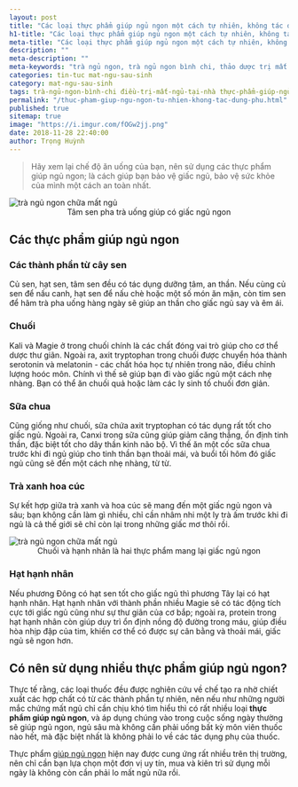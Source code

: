 ```yaml
---
layout: post
title: "Các loại thực phẩm giúp ngủ ngon một cách tự nhiên, không tác dụng phụ"
h1-title: "Các loại thực phẩm giúp ngủ ngon một cách tự nhiên, không tác dụng phụ"
meta-title: "Các loại thực phẩm giúp ngủ ngon một cách tự nhiên, không tác dụng phụ"
description: ""
meta-description: ""
meta-keywords: "trà ngủ ngon, trà ngủ ngon bình chi, thảo dược trị mất ngủ, thuốc uống giúp ngủ ngon, thuốc ngủ ngon"
categories: tin-tuc mat-ngu-sau-sinh
category: mat-ngu-sau-sinh
tags: trà-ngủ-ngon-bình-chi điều-trị-mất-ngủ-tại-nhà thực-phẩm-giúp-ngủ-ngon
permalink: "/thuc-pham-giup-ngu-ngon-tu-nhien-khong-tac-dung-phu.html"
published: true
sitemap: true
image: "https://i.imgur.com/fOGw2jj.png"
date: 2018-11-28 22:40:00
author: Trọng Huỳnh
---
```


<blockquote>Hãy xem lại chế độ ăn uống của bạn, nên sử dụng các thực phẩm giúp ngủ ngon; là cách giúp bạn bảo vệ giấc ngủ, bảo vệ sức khỏe của mình một cách an toàn nhất.</blockquote>

<img  src="https://i.imgur.com/Dm6SctY.png" alt="trà ngủ ngon chữa mất ngủ" class="image_fade responsive-img lazy"> 
<center>Tâm sen pha trà uống giúp có giấc ngủ ngon</center>

## Các thực phẩm giúp ngủ ngon

### Các thành phần từ cây sen

Củ sen, hạt sen, tâm sen đều có tác dụng dưỡng tâm, an thần. Nếu cùng củ sen để nấu canh, hạt sen để nấu chè hoặc một số món ăn mặn, còn tim sen để hãm trà pha uống hàng ngày sẽ giúp an thần cho giấc ngủ say và êm ái.

### Chuối

Kali và Magie ở trong chuối chính là các chất đóng vai trò giúp cho cơ thể dược thư giãn. Ngoài ra, axit tryptophan trong chuối được chuyển hóa thành serotonin và melatonin - các chất hóa học tự nhiên trong não, điều chỉnh lượng hoóc môn. Chính vì thế sẽ giúp bạn đi vào giấc ngủ một cách nhẹ nhàng. Bạn có thể ăn chuối quả hoặc làm các ly sinh tố chuối đơn giản.

### Sữa chua

Cũng giống như chuối, sữa chứa axit tryptophan có tác dụng rất tốt cho giấc ngủ. Ngoài ra, Canxi trong sữa cũng giúp giảm căng thẳng, ổn định tinh thần, đặc biệt tốt cho dây thần kinh não bộ. Vì thế ăn một cốc sữa chua trước khi đi ngủ giúp cho tinh thần bạn thoải mái, và buổi tối hôm đó giấc ngủ cũng sẽ đến một cách nhẹ nhàng, từ từ.

### Trà xanh hoa cúc

Sự kết hợp giữa trà xanh và hoa cúc sẽ mang đến một giấc ngủ ngon và sâu; bạn không cần làm gì nhiều, chỉ cần nhâm nhi một ly trà ấm trước khi đi ngủ là cả thế giới sẽ chỉ còn lại trong những giấc mơ thôi rồi.

<img  src="https://i.imgur.com/fOGw2jj.png" alt="trà ngủ ngon chữa mất ngủ" class="image_fade responsive-img lazy"> 
<center>Chuối và hạnh nhân là hai thực phẩm mang lại giấc ngủ ngon</center>

### Hạt hạnh nhân

Nếu phương Đông có hạt sen tốt cho giấc ngủ thì phương Tây lại có hạt hạnh nhân. Hạt hạnh nhân với thành phần nhiều Magie sẽ có tác động tích cực tới giấc ngủ cũng như sự thư giãn của cơ bắp; ngoài ra, protein trong hạt hạnh nhân còn giúp duy trì ổn định nồng độ đường trong máu, giúp điều hòa nhịp đập của tim, khiến cơ thể có được sự cân bằng và thoải mái, giấc ngủ sẽ ngon hơn.

## Có nên sử dụng nhiều thực phẩm giúp ngủ ngon?

Thực tế rằng, các loại thuốc đều được nghiên cứu về chế tạo ra nhờ chiết xuất các hợp chất có từ  các thành phần tự nhiên, nên nếu như những người mắc chứng mất ngủ chỉ cần chịu khó tìm hiểu thì có rất nhiều loại <b>thực phẩm giúp ngủ ngon</b>, và áp dụng chúng vào trong cuộc sống ngày thường sẽ giúp ngủ ngon, ngủ sâu mà không cần phải uống bất kỳ môn viên thuốc nào hết, mà đặc biệt nhất là không phải lo về các tác dụng phụ của thuốc.

Thực phẩm [giúp ngủ ngon](https://khuynhtroc.github.io/trangungon.com/san-pham/) hiện nay được cung ứng rất nhiều trên thị trường, nên chỉ cần bạn lựa chọn một đơn vị uy tín, mua và kiên trì sử dụng mỗi ngày là không còn cần phải lo mất ngủ nữa rồi.